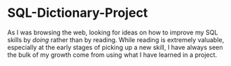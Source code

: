# SQL-Dictionary-Project

As I was browsing the web, looking for ideas on how to improve my SQL skills by *doing* rather than by reading. While reading is extremely valuable, especially at the early stages of picking up a new skill, I have always seen the bulk of my growth come from using what I have learned in a project. 
